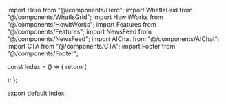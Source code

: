 import Hero from "@/components/Hero";
import WhatIsGrid from "@/components/WhatIsGrid";
import HowItWorks from "@/components/HowItWorks";
import Features from "@/components/Features";
import NewsFeed from "@/components/NewsFeed";
import AIChat from "@/components/AIChat";
import CTA from "@/components/CTA";
import Footer from "@/components/Footer";

const Index = () => {
  return (
    <div className="min-h-screen bg-background">
      <Hero />
      <WhatIsGrid />
      <HowItWorks />
      <Features />
      <NewsFeed />
      <AIChat />
      <CTA />
      <Footer />
    </div>
  );
};

export default Index;
